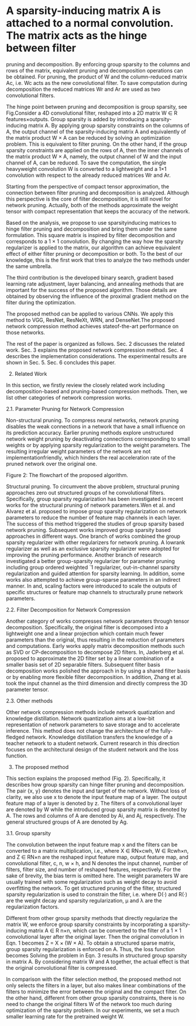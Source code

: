 # A sparsity-inducing matrix A is attached to a normal convolution. The matrix acts as the hinge between filter
pruning and decomposition. By enforcing group sparsity to the columns and rows of the matrix, equivalent pruning and
decomposition operations can be obtained. For pruning, the product of W and the column-reduced matrix Ac, i.e. Wc acts
as the new convolutional filter. To save computation during decomposition the reduced matrices Wr and Ar are used as two
convolutional filters.


The hinge point between pruning and decomposition is group sparsity, see Fig.Consider a 4D convolutional filter, reshaped into a 2D matrix W ∈ R features×outputs. Group sparsity is added by introducing a sparsity-inducing matrix A. 
By applying group sparsity constraints on the columns of A, the output channel of the sparsity-inducing matrix A and equivalently of the matrix product W × A can be reduced by solving an optimization problem. This is equivalent to filter pruning.
On the other hand, if the group sparsity constraints are applied on the rows of A, then the inner channels of the matrix product W × A, namely, the output channel of W and the input channel of A, can be reduced.
To save the computation, the single heavyweight convolution W is converted to a lightweight and a 1×1 convolution with respect to the already reduced matrices Wr and Ar.


Starting from the perspective of compact tensor approximation, the connection between filter pruning and decomposition is analyzed. Although this perspective is the core of filter decomposition, it is still novel for network pruning. Actually, both of the methods approximate the weight tensor with compact representation that keeps the accuracy of the network.


Based on the analysis, we propose to use sparsityinducing matrices to hinge filter pruning and decomposition and bring them under the same formulation. This square matrix is inspired by filter decomposition and corresponds to a 1 × 1 convolution. By changing the way how the sparsity regularizer is applied to the matrix, our algorithm can achieve equivalent effect of either filter pruning or decomposition or both. To the best of our knowledge, this is the first work that tries to analyze the two methods under the same umbrella.


The third contribution is the developed binary search, gradient based learning rate adjustment, layer balancing, and annealing methods that are important for the success of the proposed algorithm. Those details are obtained by observing the influence of the proximal gradient method on the filter during the optimization.


The proposed method can be applied to various CNNs. We apply this method to VGG, ResNet, ResNeXt, WRN, and DenseNet.The proposed network compression method achieves stateof-the-art performance on those networks.



The rest of the paper is organized as follows. Sec. 2 discusses the related work. Sec. 3 explains the proposed network compression method. Sec. 4 describes the implementation considerations. The experimental results are shown in Sec. 5. Sec. 6
 concludes this paper.


2. Related Work

In this section, we firstly review the closely related work including decomposition-based and pruning-based compression methods. Then, we list other categories of network compression works.


2.1. Parameter Pruning for Network Compression

Non-structural pruning. To compress neural networks, network pruning disables the weak connections in a network that have a small influence on its prediction accuracy. Earlier pruning methods explore unstructured network weight pruning by deactivating connections corresponding to small weights or by applying sparsity regularization to the weight parameters. The resulting irregular weight parameters of the network are not implementationfriendly, which hinders the real acceleration rate of the pruned network over the original one.


Figure 2: The flowchart of the proposed algorithm.

Structural pruning. To circumvent the above problem, structural pruning approaches zero out structured groups of he convolutional filters. Specifically, group sparsity regularization has been investigated in recent works for the structural pruning of network parameters.Wen et al. and Alvarez et al. proposed to impose group sparsity regularization on network parameters to reduce the number of feature map channels in each layer. The success of this method triggered the studies of group sparsity based network pruning. Subsequent works improved group sparsity based approaches in different ways. One branch of works combined the group sparsity regularizer with other regularizers for network pruning. A lowrank regularizer as well as an exclusive sparsity regularizer were adopted for improving the pruning performance. Another branch of research investigated a better group-sparsity regularizer for parameter pruning including group ordered weighted `1 regularizer, out-in-channel sparsity regularization and guided attention for sparsity learning. In addition, some works also attempted to achieve group-sparse parameters in an indirect manner. In and, scaling factors were introduced to scale the outputs of specific structures or feature map channels to structurally prune network parameters.


2.2. Filter Decomposition for Network Compression

Another category of works compresses network parameters through tensor decomposition. Specifically, the original filter is decomposed into a lightweight one and a linear projection which contain much fewer parameters than the original, thus resulting in the reduction of parameters and computations. Early works apply matrix decomposition methods such as SVD or CP-decomposition to decompose 2D filters. In, Jaderberg et al. proposed to approximate the 2D filter set by a linear combination of a smaller basis set of 2D separable filters. Subsequent filter basis decomposition works polished the approach in by using a shared filter basis or by enabling more flexible filter decomposition. In addition, Zhang et al. took the input channel as the third dimension and directly compress the 3D parameter tensor.


2.3. Other methods

Other network compression methods include network quatization and knowledge distillation. Network quantization aims at a low-bit representation of network parameters to save storage and to accelerate inference. This method does not change the architecture of the fully-fledged network. Knowledge distillation transfers the knowledge of a teacher network to a student network. Current research in this direction focuses on the architectural design of the student network and the loss function.

3. The proposed method

This section explains the proposed method (Fig. 2). Specifically, it describes how group sparsity can hinge filter pruning and decomposition. The pair {x, y} denotes the input and target of the network. Without loss of clarity, we also use x to denote the input feature map of a layer. The output feature map of a layer is denoted by z. The filters of a convolutional layer are denoted by W while the introduced group sparsity matrix is denoted by A. The rows and columns of A are denoted by Ai, and Aj, respectively. The general structured groups of A are denoted by Ag.

3.1. Group sparsity

The convolution between the input feature map x and the filters can be converted to a matrix multiplication, i.e., where X ∈ RN×cwh, W ∈ Rcwh×n, and Z ∈ RN×n are the reshaped input feature map, output feature map, and convolutional filter, c, n, w × h, and N denotes the input channel, number of filters, filter size, and number of reshaped features, respectively. For the sake of brevity, the bias term is omitted here. The weight parameters W are usually trained with some regularization such as weight decay to avoid overfitting the network. To get structured pruning of the filter, structured sparsity regularization is used to constrain the filter, i.e. where D(·) and R(·) are the weight decay and sparsity regularization, µ and λ are the regularization factors.

Different from other group sparsity methods that directly regularize the matrix W, we enforce group sparsity constraints by incorporating a sparsity-inducing matrix A ∈ R
n×n, which can be converted to the filter of a 1 × 1 convolutional layer after the original layer. Then the original convolution in Eqn. 1 becomes Z = X × (W × A). To obtain a structured sparse matrix, group sparsity regularization is enforced on A. Thus, the loss function becomes Solving the problem in Eqn. 3 results in structured group sparsity in matrix A. By considering matrix W and A together, the actual effect is that the original convolutional filter is compressed.

In comparison with the filter selection method, the proposed method not only selects the filters in a layer, but also makes linear combinations of the filters to minimize the error between the original and the compact filter. On the other hand, different from other group sparsity constraints, there is no need to change the original filters W of the network too much during optimization of the sparsity problem. In our experiments, we set a much smaller learning rate for the pretrained weight W.









